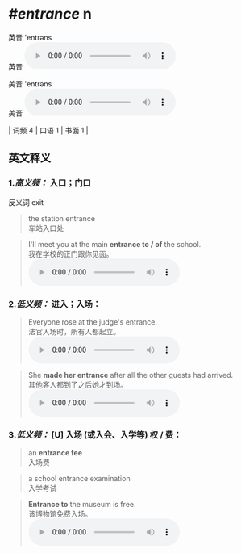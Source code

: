 # ***\#entrance*** n
英音 'entrəns  
英音
<audio src="./media/entrance-B.aac" controls="controls"></audio>

美音 'entrəns  
美音
<audio src="./media/entrance.aac" controls="controls"></audio>



| 词频 4 | 口语 1 | 书面 1 |  

英文释义
---
### 1.*高义频：* **入口；门口**  
反义词 exit 

 > the station entrance   
 > 车站入口处    

 > I'll meet you at the main **entrance to / of** the school.  
 > 我在学校的正门跟你见面。    
<audio src="./media/entrance-1.aac" controls="controls"></audio>

### 2.*低义频：* **进入；入场：**  

 > Everyone rose at the judge's entrance.  
 > 法官入场时，所有人都起立。    
<audio src="./media/entrance-2.aac" controls="controls"></audio>

 > She **made her entrance** after all the other guests had arrived.   
 > 其他客人都到了之后她才到场。    
<audio src="./media/entrance-3.aac" controls="controls"></audio>

### 3.*低义频：* **[U] 入场 (或入会、入学等) 权 / 费：**  

 > an **entrance fee**   
 > 入场费    

 > a school entrance examination  
 > 入学考试    

 > **Entrance to** the museum is free.  
 > 该博物馆免费入场。    
<audio src="./media/Entrance to the museum is free_AAC.aac" controls="controls"></audio>



